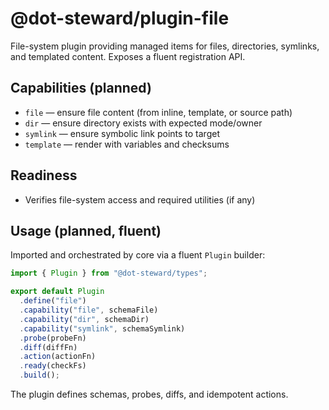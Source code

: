 # @dot-steward/plugin-file

File-system plugin providing managed items for files, directories, symlinks, and templated content. Exposes a fluent registration API.

## Capabilities (planned)
- `file` — ensure file content (from inline, template, or source path)
- `dir` — ensure directory exists with expected mode/owner
- `symlink` — ensure symbolic link points to target
- `template` — render with variables and checksums

## Readiness
- Verifies file-system access and required utilities (if any)

## Usage (planned, fluent)
Imported and orchestrated by core via a fluent `Plugin` builder:
```ts
import { Plugin } from "@dot-steward/types";

export default Plugin
  .define("file")
  .capability("file", schemaFile)
  .capability("dir", schemaDir)
  .capability("symlink", schemaSymlink)
  .probe(probeFn)
  .diff(diffFn)
  .action(actionFn)
  .ready(checkFs)
  .build();
```

The plugin defines schemas, probes, diffs, and idempotent actions.
